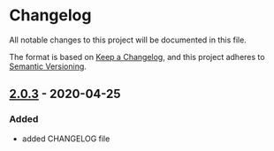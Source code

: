 # Changelog
All notable changes to this project will be documented in this file.

The format is based on [Keep a Changelog](https://keepachangelog.com/en/1.0.0/),
and this project adheres to [Semantic Versioning](https://semver.org/spec/v2.0.0.html).

## [2.0.3] - 2020-04-25
### Added
- added CHANGELOG file

[Unreleased]: https://github.com/hendrik-scholz/node-mongodb-changelog/compare/2.0.3...HEAD
[2.0.3]: https://github.com/hendrik-scholz/node-mongodb-changelog/compare/2.0.2...2.0.3
[2.0.2]: https://github.com/hendrik-scholz/node-mongodb-changelog/releases/tag/2.0.2
